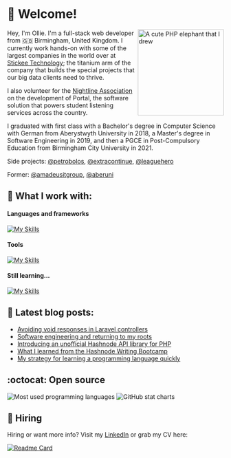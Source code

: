 # 👋 Welcome!

<img align="right" alt="A cute PHP elephant that I drew" height="200" src="https://github.com/oliverearl/oliverearl/assets/14837181/ead3f393-4a1b-4357-9b3a-452bad98b760" />

Hey, I'm Ollie. I'm a full-stack web developer from 🇬🇧 Birmingham, United Kingdom. I currently work hands-on with some of the largest companies in the world over at [Stickee Technology](https://www.github.com/stickeeuk); the titanium arm of the company that builds the special projects that our big data clients need to thrive.

I also volunteer for the [Nightline Association](https://www.github.com/nightline-association) on the development of Portal, the software solution that powers student listening services across the country.

I graduated with first class with a Bachelor's degree in Computer Science with German from Aberystwyth University in 2018, a Master's degree in Software Engineering in 2019, and then a PGCE in Post-Compulsory Education from Birmingham City University in 2021.

Side projects: [@petrobolos](https://github.com/petrobolos), [@extracontinue](https://github.com/extracontinue), [@leaguehero](https://www.github.com/leagueheroapp)

Former: [@amadeusitgroup](https://github.com/amadeusitgroup), [@aberuni](https://www.twitter.com/aberuni)

## 🧰 What I work with:

#### Languages and frameworks
[![My Skills](https://skillicons.dev/icons?i=php,laravel,wordpress,nodejs,mysql,postgres,javascript,typescript,vue,nuxt,jquery,html,css,sass,tailwind,bootstrap,graphql,bash,godot,unity,gamemakerstudio,flutter,dart,c,cs,dotnet,java,ruby,py,arduino)](https://skillicons.dev)

#### Tools
[![My Skills](https://skillicons.dev/icons?i=linux,docker,aws,redis,postman,latex,markdown,git,github,githubactions,vite,webpack,figma,ps)](https://skillicons.dev)

#### Still learning...
[![My Skills](https://skillicons.dev/icons?i=symfony,adonis,alpinejs)](https://skillicons.dev)

## 📖 Latest blog posts:

<!--START_SECTION:feed-->
* [Avoiding void responses in Laravel controllers](https:&#x2F;&#x2F;www.oliverearl.co.uk&#x2F;blog&#x2F;avoiding-null-responses-in-laravel-controllers)
* [Software engineering and returning to my roots](https:&#x2F;&#x2F;www.oliverearl.co.uk&#x2F;blog&#x2F;software-engineering-and-returning-to-my-roots)
* [Introducing an unofficial Hashnode API library for PHP](https:&#x2F;&#x2F;www.oliverearl.co.uk&#x2F;blog&#x2F;introducing-an-unofficial-hashnode-api-library-for-php)
* [What I learned from the Hashnode Writing Bootcamp](https:&#x2F;&#x2F;www.oliverearl.co.uk&#x2F;blog&#x2F;what-i-learned-from-the-hashnode-writing-bootcamp)
* [My strategy for learning a programming language quickly](https:&#x2F;&#x2F;www.oliverearl.co.uk&#x2F;blog&#x2F;my-strategy-for-learning-a-programming-language-quickly)
<!--END_SECTION:feed-->

## :octocat: Open source

<div>
  <img src="https://github-readme-stats.vercel.app/api/top-langs/?username=oliverearl&hide=tex&title_color=ffffff&text_color=c9cacc&icon_color=2bbc8a&bg_color=1d1f21&langs_count=3" alt="Most used programming languages" />
  <img src="https://github-readme-stats.vercel.app/api?username=oliverearl&show_icons=true&line_height=27&count_private=true&title_color=ffffff&text_color=c9cacc&icon_color=2bbc8a&bg_color=1d1f21" alt="GitHub stat charts" />
</div>


## 📝 Hiring

Hiring or want more info? Visit my [LinkedIn](https://www.linkedin.com) or grab my CV here:

[![Readme Card](https://github-readme-stats.vercel.app/api/pin/?username=oliverearl&repo=resume-2022)](https://github.com/oliverearl/resume-2022)
